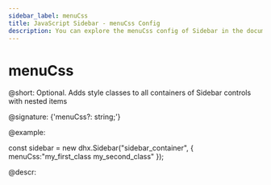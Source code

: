 ```yaml
---
sidebar_label: menuCss
title: JavaScript Sidebar - menuCss Config 
description: You can explore the menuCss config of Sidebar in the documentation of the DHTMLX JavaScript UI library. Browse developer guides and API reference, try out code examples and live demos, and download a free 30-day evaluation version of DHTMLX Suite.
---
```


# menuCss

@short: Optional. Adds style classes to all containers of Sidebar controls with nested items 

@signature: {'menuCss?: string;'}

@example:
<style>
    .my_first_class {
        /*some styles*/
    }
 
    .my_second_class {
        /*some styles*/
    }
</style>

const sidebar = new dhx.Sidebar("sidebar_container", {
    menuCss:"my_first_class my_second_class"
});

@descr:
